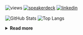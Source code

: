 ![views](https://komarev.com/ghpvc/?username=chck&color=blueviolet)
[![speakerdeck](https://img.shields.io/badge/Speaker_Deck-chck-8a2be2?style=flat-square&logo=speaker-deck)](https://speakerdeck.com/chck)
[![linkedin](https://img.shields.io/badge/LinkedIn-chck-8a2be2?style=flat-square&logo=linkedin)](https://www.linkedin.com/in/chck/)

<p align="left"> 
  <img alt="GitHub Stats" align="center" height="150" src="https://github-readme-stats-nine-umber-51.vercel.app/api?username=chck&count_private=true&show_icons=true&hide_title=true&theme=buefy" />
  <img alt="Top Langs" align="center" height="150" src="https://github-readme-stats-nine-umber-51.vercel.app/api/top-langs/?username=chck&layout=compact&count_private=true&show_icons=true&hide_title=true&theme=buefy" />
</p>

<details>
  <summary><b>Read more</b></summary>
  <br>

  <!--START_SECTION:waka-->
**🐱 My GitHub Data** 

> 📦 82.7 kB Used in GitHub's Storage 
 > 
> 🏆 486 Contributions in the Year 2024
 > 
> 💼 Opted to Hire
 > 
> 📜 133 Public Repositories 
 > 
> 🔑 22 Private Repositories 
 > 
**I'm a Night 🦉** 

```text
🌞 Morning                862 commits         ███░░░░░░░░░░░░░░░░░░░░░░   13.16 % 
🌆 Daytime                2102 commits        ████████░░░░░░░░░░░░░░░░░   32.10 % 
🌃 Evening                1921 commits        ███████░░░░░░░░░░░░░░░░░░   29.34 % 
🌙 Night                  1663 commits        ██████░░░░░░░░░░░░░░░░░░░   25.40 % 
```
📅 **I'm Most Productive on Thursday** 

```text
Monday                   1292 commits        █████░░░░░░░░░░░░░░░░░░░░   19.73 % 
Tuesday                  1000 commits        ████░░░░░░░░░░░░░░░░░░░░░   15.27 % 
Wednesday                1078 commits        ████░░░░░░░░░░░░░░░░░░░░░   16.46 % 
Thursday                 1573 commits        ██████░░░░░░░░░░░░░░░░░░░   24.02 % 
Friday                   656 commits         ███░░░░░░░░░░░░░░░░░░░░░░   10.02 % 
Saturday                 381 commits         █░░░░░░░░░░░░░░░░░░░░░░░░   05.82 % 
Sunday                   568 commits         ██░░░░░░░░░░░░░░░░░░░░░░░   08.67 % 
```


📊 **This Week I Spent My Time On** 

```text
💬 Programming Languages: 
Terraform                54 mins             █████████████░░░░░░░░░░░░   51.08 % 
Makefile                 20 mins             █████░░░░░░░░░░░░░░░░░░░░   19.61 % 
YAML                     11 mins             ███░░░░░░░░░░░░░░░░░░░░░░   10.89 % 
Markdown                 11 mins             ███░░░░░░░░░░░░░░░░░░░░░░   10.66 % 
Git                      4 mins              █░░░░░░░░░░░░░░░░░░░░░░░░   04.49 % 

🔥 Editors: 
Neovim                   1 hr 33 mins        ██████████████████████░░░   88.17 % 
Obsidian                 11 mins             ███░░░░░░░░░░░░░░░░░░░░░░   10.66 % 
RustRover                1 min               ░░░░░░░░░░░░░░░░░░░░░░░░░   01.16 % 
```

**I Mostly Code in Python** 

```text
Python                   45 repos            █████████░░░░░░░░░░░░░░░░   34.88 % 
Jupyter Notebook         19 repos            ████░░░░░░░░░░░░░░░░░░░░░   14.73 % 
Rust                     7 repos             █░░░░░░░░░░░░░░░░░░░░░░░░   05.43 % 
TypeScript               4 repos             █░░░░░░░░░░░░░░░░░░░░░░░░   03.10 % 
Astro                    1 repo              ░░░░░░░░░░░░░░░░░░░░░░░░░   00.78 % 
```



**Timeline**

![Lines of Code chart](https://raw.githubusercontent.com/chck/chck/main/assets/bar_graph.png)


 Last Updated on 2024-08-15 01:30 UTC
<!--END_SECTION:waka-->
</details>

